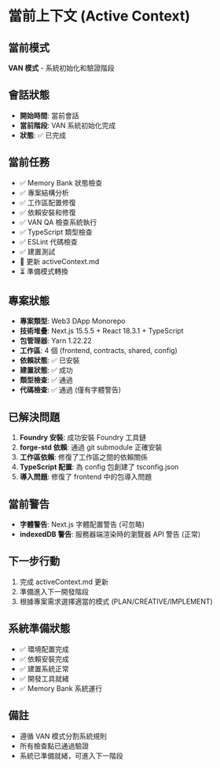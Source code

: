 # 當前上下文 (Active Context)

## 當前模式
**VAN 模式** - 系統初始化和驗證階段

## 會話狀態
- **開始時間**: 當前會話
- **當前階段**: VAN 系統初始化完成
- **狀態**: ✅ 已完成

## 當前任務
- ✅ Memory Bank 狀態檢查
- ✅ 專案結構分析
- ✅ 工作區配置修復
- ✅ 依賴安裝和修復
- ✅ VAN QA 檢查系統執行
- ✅ TypeScript 類型檢查
- ✅ ESLint 代碼檢查
- ✅ 建置測試
- 🔄 更新 activeContext.md
- ⏳ 準備模式轉換

## 專案狀態
- **專案類型**: Web3 DApp Monorepo
- **技術堆疊**: Next.js 15.5.5 + React 18.3.1 + TypeScript
- **包管理器**: Yarn 1.22.22
- **工作區**: 4 個 (frontend, contracts, shared, config)
- **依賴狀態**: ✅ 已安裝
- **建置狀態**: ✅ 成功
- **類型檢查**: ✅ 通過
- **代碼檢查**: ✅ 通過 (僅有字體警告)

## 已解決問題
1. **Foundry 安裝**: 成功安裝 Foundry 工具鏈
2. **forge-std 依賴**: 通過 git submodule 正確安裝
3. **工作區依賴**: 修復了工作區之間的依賴關係
4. **TypeScript 配置**: 為 config 包創建了 tsconfig.json
5. **導入問題**: 修復了 frontend 中的包導入問題

## 當前警告
- **字體警告**: Next.js 字體配置警告 (可忽略)
- **indexedDB 警告**: 服務器端渲染時的瀏覽器 API 警告 (正常)

## 下一步行動
1. 完成 activeContext.md 更新
2. 準備進入下一開發階段
3. 根據專案需求選擇適當的模式 (PLAN/CREATIVE/IMPLEMENT)

## 系統準備狀態
- ✅ 環境配置完成
- ✅ 依賴安裝完成
- ✅ 建置系統正常
- ✅ 開發工具就緒
- ✅ Memory Bank 系統運行

## 備註
- 遵循 VAN 模式分割系統規則
- 所有檢查點已通過驗證
- 系統已準備就緒，可進入下一階段